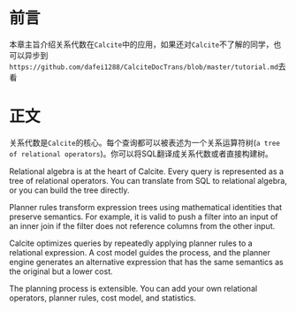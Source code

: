 # 前言

本章主旨介绍关系代数在`Calcite`中的应用，如果还对`Calcite`不了解的同学，也可以异步到`https://github.com/dafei1288/CalciteDocTrans/blob/master/tutorial.md`去看

# 正文

关系代数是`Calcite`的核心。每个查询都可以被表述为一个关系运算符树(`a tree of relational operators`)。你可以将SQL翻译成关系代数或者直接构建树。

Relational algebra is at the heart of Calcite. Every query is represented as a tree of relational operators. You can translate from SQL to relational algebra, or you can build the tree directly.

Planner rules transform expression trees using mathematical identities that preserve semantics. For example, it is valid to push a filter into an input of an inner join if the filter does not reference columns from the other input.

Calcite optimizes queries by repeatedly applying planner rules to a relational expression. A cost model guides the process, and the planner engine generates an alternative expression that has the same semantics as the original but a lower cost.

The planning process is extensible. You can add your own relational operators, planner rules, cost model, and statistics.